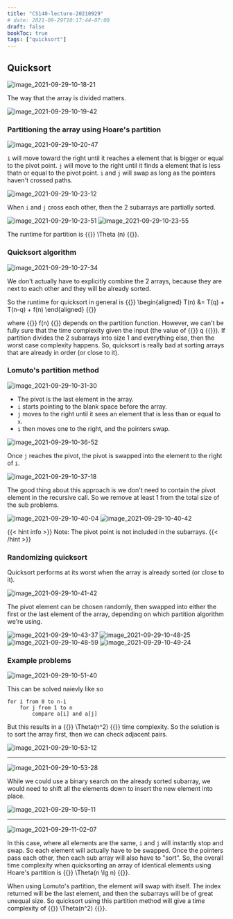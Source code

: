 ```yaml
---
title: "CS140-lecture-20210929"
# date: 2021-09-29T10:17:44-07:00
draft: false
bookToc: true
tags: ["quicksort"]
---
```


## Quicksort

![image_2021-09-29-10-18-21](/notes/image_2021-09-29-10-18-21.png)

The way that the array is divided matters.

![image_2021-09-29-10-19-42](/notes/image_2021-09-29-10-19-42.png)

### Partitioning the array using Hoare's partition

![image_2021-09-29-10-20-47](/notes/image_2021-09-29-10-20-47.png)

`i` will move toward the right until it reaches a element that is bigger or equal to the pivot point.
`j` will move to the right until it finds a element that is less thatn or equal to the pivot point.
`i` and `j` will swap as long as the pointers haven't crossed paths.

![image_2021-09-29-10-23-12](/notes/image_2021-09-29-10-23-12.png)

When `i` and `j` cross each other, then the 2 subarrays are partially sorted.

![image_2021-09-29-10-23-51](/notes/image_2021-09-29-10-23-51.png)
![image_2021-09-29-10-23-55](/notes/image_2021-09-29-10-23-55.png)

The runtime for partition is {{<k>}} \Theta (n) {{</k>}}.

### Quicksort algorithm

![image_2021-09-29-10-27-34](/notes/image_2021-09-29-10-27-34.png)

We don't actually have to explicitly combine the 2 arrays, because they are next to each other and they will be already sorted.

So the runtime for quicksort in general is 
{{<k display>}}
\begin{aligned}
    T(n) &= T(q) + T(n-q) + f(n)
\end{aligned}
{{</k>}}

where {{<k>}} f(n) {{</k>}} depends on the partition function.
However, we can't be fully sure that the time complexity given the input (the value of {{<k>}} q {{</k>}}).
If partition divides the 2 subarrays into size 1 and everything else, then the worst case complexity happens.
So, quicksort is really bad at sorting arrays that are already in order (or close to it).

### Lomuto's partition method

![image_2021-09-29-10-31-30](/notes/image_2021-09-29-10-31-30.png)

- The pivot is the last element in the array.
- `i` starts pointing to the blank space before the array.
- `j` moves to the right until it sees an element that is less than or equal to `x`.
- `i` then moves one to the right, and the pointers swap.

![image_2021-09-29-10-36-52](/notes/image_2021-09-29-10-36-52.png)

Once `j` reaches the pivot, the pivot is swapped into the element to the right of `i`.

![image_2021-09-29-10-37-18](/notes/image_2021-09-29-10-37-18.png)

The good thing about this approach is we don't need to contain the pivot element in the recursive call.
So we remove at least 1 from the total size of the sub problems.

![image_2021-09-29-10-40-04](/notes/image_2021-09-29-10-40-04.png)
![image_2021-09-29-10-40-42](/notes/image_2021-09-29-10-40-42.png)

{{< hint info >}}
Note: The pivot point is not included in the subarrays.
{{< /hint >}}

### Randomizing quicksort

Quicksort performs at its worst when the array is already sorted (or close to it).

![image_2021-09-29-10-41-42](/notes/image_2021-09-29-10-41-42.png)

The pivot element can be chosen randomly, then swapped into either the first or the last element of the array, depending on which partition algorithm we're using.

![image_2021-09-29-10-43-37](/notes/image_2021-09-29-10-43-37.png)
![image_2021-09-29-10-48-25](/notes/image_2021-09-29-10-48-25.png)
![image_2021-09-29-10-48-59](/notes/image_2021-09-29-10-48-59.png)
![image_2021-09-29-10-49-24](/notes/image_2021-09-29-10-49-24.png)

### Example problems

![image_2021-09-29-10-51-40](/notes/image_2021-09-29-10-51-40.png)

This can be solved naievly like so

```
for i from 0 to n-1
    for j from 1 to n
        compare a[i] and a[j]
```

But this results in a {{<k>}} \Theta(n^2) {{</k>}} time complexity.
So the solution is to sort the array first, then we can check adjacent pairs.

![image_2021-09-29-10-53-12](/notes/image_2021-09-29-10-53-12.png)

---

![image_2021-09-29-10-53-28](/notes/image_2021-09-29-10-53-28.png)

While we could use a binary search on the already sorted subarray, we would need to shift all the elements down to insert the new element into place.

![image_2021-09-29-10-59-11](/notes/image_2021-09-29-10-59-11.png)

---

![image_2021-09-29-11-02-07](/notes/image_2021-09-29-11-02-07.png)

In this case, where all elements are the same, `i` and `j` will instantly stop and swap.
So each element will actually have to be swapped. 
Once the pointers pass each other, then each sub array will also have to "sort".
So, the overall time complexity when quicksorting an array of identical elements using Hoare's partition is {{<k>}} \Theta(n \lg n) {{</k>}}.


When using Lomuto's partition, the element will swap with itself.
The index returned will be the last element, and then the subarrays will be of great unequal size.
So quicksort using this partition method will give a time complexity of {{<k>}} \Theta(n^2) {{</k>}}.

